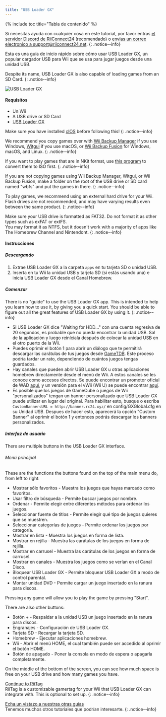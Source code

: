 ```yaml
---
title: "USB Loader GX"
---
```


{% include toc title="Tabla de contenido" %}

Si necesitas ayuda con cualquier cosa en este tutorial, por favor entras [el servidor Discord de RiiConnect24](https://discord.gg/rc24) (recomendado) o [envias un correo electronico a support@riiconnect24.net](mailto:support@riiconnect24.net).
{: .notice--info}

Esta es una guía de inicio rápido sobre cómo usar USB Loader GX, un popular cargador USB para Wii que se usa para jugar juegos desde una unidad USB.

Despite its name, USB Loader GX is also capable of loading games from an SD Card.
{: .notice--info}

![USB Loader GX](/images/usbloadergx.png)

#### Requisitos

* Un Wii
* A USB drive or SD Card
* [USB Loader GX](https://hbb1.oscwii.org/hbb/usbloader_gx/usbloader_gx.zip)

Make sure you have installed [cIOS](/cios) before following this!
{: .notice--info}

We recommend you copy games over with [Wii Backup Manager](/wiibackupmanager) if you use Windows, [Witgui](https://desairem.com/wordpress/category/witgui-download/) if you use macOS, or [Wii Backup Fusion](https://github.com/larsenv/Wii-Backup-Fusion) for Windows, macOS, and Linux.
{: .notice--info}

If you want to play games that are in NKit format, use [this program](https://gbatemp.net/download/nkit.36157/) to convert them to ISO first.
{: .notice--info}

If you are not copying games using Wii Backup Manager, Witgui, or Wii Backup Fusion, make a folder on the root of the USB drive or SD card named "wbfs" and put the games in there.
{: .notice--info}

To play games, we recommend using an external hard drive for your Wii. Flash drives are not recommended, and may have varying results even between the same product.
{: .notice--info}

Make sure your USB drive is formatted as FAT32. Do not format it as other types such as exFAT or extFS. <br>You may format it as NTFS, but it doesn't work with a majority of apps like The Homebrew Channel and Nintendont.
{: .notice--info}

#### Instrucciones

##### Descargando

1. Extrae USB Loader GX a la carpeta `apps` en tu tarjeta SD o unidad USB.
2. Inserta en tu Wii la unidad USB y tarjeta SD (si estás usando una) e inicia  USB Loader GX desde el Canal Homebrew.

##### Comenzar

There is no "guide" to use the USB Loader GX app. This is intended to help you learn how to use it, by giving you a quick start. You should be able to figure out all the great features of USB Loader GX by using it.
{: .notice--info}

* Si USB Loader GX dice "Waiting for HDD..." con una cuenta regresiva de 20 segundos, es probable que no pueda encontrar la unidad USB. Sal de la aplicación y luego reiníciala después de colocar la unidad USB en el otro puerto de la Wii.
* Puedes oprimir el botón 1 para abrir un diálogo que te permitirá descargar las carátulas de tus juegos desde [GameTDB](https://gametdb.com/). Este proceso podría tardar un rato, dependiendo de cuántos juegos tengas guardados.
* Hay canales que pueden abrir USB Loader GX u otras aplicaciones homebrew directamente desde el menú de Wii. A estos canales se les conoce como accesos directos. Se puede encontrar un promotor oficial de WAD [aquí](https://sourceforge.net/projects/usbloadergx/files/Releases/Forwarders/USB%20Loader%20GX-UNEO_Forwarder_5_1_AHBPROT.wad), y un versión para el vWii (Wii U) se puede encontrar [aquí](https://sourceforge.net/projects/usbloadergx/files/Releases/Forwarders/USB%20Loader%20GX-UNEO_Forwarder_5_1_AHBPROT_vWii%20%28Fix%29.wad).
* Es posible que los juegos de GameCube o juegos de Wii "personalizados" tengan un banner personalizado que USB Loader GX puede utilizar en lugar del original. Para habilitar esto, busque o escriba `CustomBannersURL = http://banner.rc24.xyz/` en config/GXGlobal.cfg en su Unidad USB. Despues de hacer esto, aparecerá la opción "Custom Banner" al oprimir el botón 1 y entonces podrás descargar los banners personalizados.

##### Interfaz de usuario

There are multiple buttons in the USB Loader GX interface.

###### Menú principal

These are the functions the buttons found on the top of the main menu do, from left to right:

* Mostrar sólo favoritos - Muestra los juegos que hayas marcado como favoritos.
* Usar filtro de búsqueda - Permite buscar juegos por nombre.
* Ordenar - Permite elegir entre diferentes métodos para ordenar los juegos.
* Seleccionar fuente de títlos - Permite elegir qué tipo de juegos quieres que se muestren.
* Seleccionar categorías de juegos - Permite ordenar los juegos por categoría.
* Mostrar en lista - Muestra los juegos en forma de lista.
* Mostrar en rejilla - Muestra las carátulas de los juegos en forma de rejilla.
* Mostrar en carrusel - Muestra las carátulas de los juegos en forma de carrusel.
* Mostrar en canales - Muestra los juegos como se verían en el Canal Disco.
* Bloquear USB Loader GX - Permite bloquear USB Loader GX a modo de control parental.
* Montar unidad DVD - Permite cargar un juego insertado en la ranura para discos.

Pressing any game will allow you to play the game by pressing "Start".

There are also other buttons:

* Botón + - Respaldar a la unidad USB un juego insertado en la ranura para discos.
* Engranajes - Configuración de USB Loader GX.
* Tarjeta SD - Recargar la tarjeta SD.
* Homebrew - Ejecutar aplicaciones homebrew.
* Wii - Abrir el menú HOME, el cual también puede ser accedido al oprimir el botón HOME.
* Botón de apagado - Poner la consola en modo de espera o apagarla completamente.

On the middle of the bottom of the screen, you can see how much space is free on your USB drive and how many games you have.

[Continue to RiiTag](riitag)<br> RiiTag is a customizable gamertag for your Wii that USB Loader GX can integrate with. This is optional to set up.
{: .notice--info}

[Echa un vistazo a nuestras otras guías](site-navigation)<br> Tenemos muchos otros tutoriales que podrían interesarte.
{: .notice--info}
